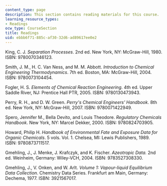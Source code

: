 ```yaml
---
content_type: page
description: This section contains reading materials for this course.
learning_resource_types:
- Readings
ocw_type: CourseSection
title: Readings
uid: ebbb6f71-885c-af30-32d6-ad89617ee0e2
---
```


King, C. J. _Separation Processes_. 2nd ed. New York, NY: McGraw-Hill, 1980. ISBN: 9780070346123.

Smith, J. M., H. C. Van Ness, and M. M. Abbott. _Introduction to Chemical Engineering Thermodynamics_. 7th ed. Boston, MA: McGraw-Hill, 2004. ISBN: 9780073104454.

Fogler, H. S. _Elements of Chemical Reaction Engineering_. 4th ed. Upper Saddle River, NJ: Prentice Hall PTR, 2005. ISBN: 9780130473943.

Perry, R. H., and D. W. Green. _Perry's Chemical Engineers' Handbook_. 8th ed. New York, NY: McGraw-Hill, 2007. ISBN: 9780071422949.

Spero, Jennifer M., Bella Devito, and Louis Theodore. _Regulatory Chemicals Handbook_. New York, NY: Marcel Dekker, 2000. ISBN: 9780824703905.

Howard, Philip H. _Handbook of Environmental Fate and Exposure Data for Organic Chemicals_. 5 vols. Vol. 1. Chelsea, MI: Lewis Publishers, 1989. ISBN: 9780873711517.

Gmehling, J., J. Menke, J. Krafczyk, and K. Fischer. _Azeotropic Data._ 2nd ed. Weinheim, Germany: Wiley-VCH, 2004. ISBN: 9783527308330.

Gmehling, J., V. Onken, and W. Arlt. _Volume 1: Vapour-liquid Equilibrium Data Collection_. Chemistry Data Series. Frankfurt am Main, Germany: Dechema, 1977. ISBN: 3921567017.
